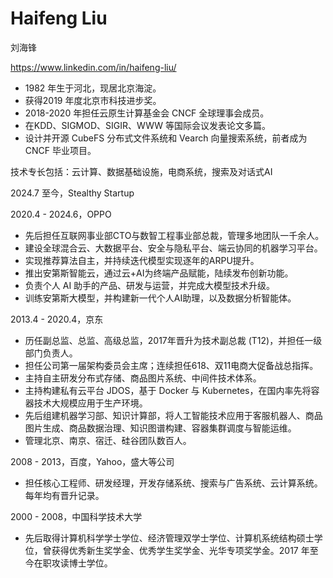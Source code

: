 # Haifeng Liu

刘海锋

https://www.linkedin.com/in/haifeng-liu/

* 1982 年生于河北，现居北京海淀。
* 获得2019 年度北京市科技进步奖。
* 2018-2020 年担任云原生计算基金会 CNCF 全球理事会成员。
* 在KDD、SIGMOD、SIGIR、WWW 等国际会议发表论文多篇。
* 设计并开源 CubeFS 分布式文件系统和 Vearch 向量搜索系统，前者成为 CNCF 毕业项目。

技术专长包括：云计算、数据基础设施，电商系统，搜索及对话式AI

2024.7 至今，Stealthy Startup

2020.4 - 2024.6，OPPO
* 先后担任互联网事业部CTO与数智工程事业部总裁，管理多地团队一千余人。
* 建设全球混合云、大数据平台、安全与隐私平台、端云协同的机器学习平台。
* 实现推荐算法自主，并持续迭代模型实现逐年的ARPU提升。
* 推出安第斯智能云，通过云+AI为终端产品赋能，陆续发布创新功能。
* 负责个人 AI 助手的产品、研发与运营，并完成大模型技术升级。
* 训练安第斯大模型，并构建新一代个人AI助理，以及数据分析智能体。

2013.4 - 2020.4，京东
* 历任副总监、总监、高级总监，2017年晋升为技术副总裁 (T12)，并担任一级部门负责人。
* 担任公司第一届架构委员会主席；连续担任618、双11电商大促备战总指挥。
* 主持自主研发分布式存储、商品图片系统、中间件技术体系。
* 主持构建私有云平台 JDOS，基于 Docker 与 Kubernetes，在国内率先将容器技术大规模应用于生产环境。
* 先后组建机器学习部、知识计算部，将人工智能技术应用于客服机器人、商品图片生成、商品数据治理、知识图谱构建、容器集群调度与智能运维。
* 管理北京、南京、宿迁、硅谷团队数百人。

2008 - 2013，百度，Yahoo，盛大等公司
* 担任核心工程师、研发经理，开发存储系统、搜索与广告系统、云计算系统。每年均有晋升记录。

2000 - 2008，中国科学技术大学
* 先后取得计算机科学学士学位、经济管理双学士学位、计算机系统结构硕士学位，曾获得优秀新生奖学金、优秀学生奖学金、光华专项奖学金。2017 年至今在职攻读博士学位。
